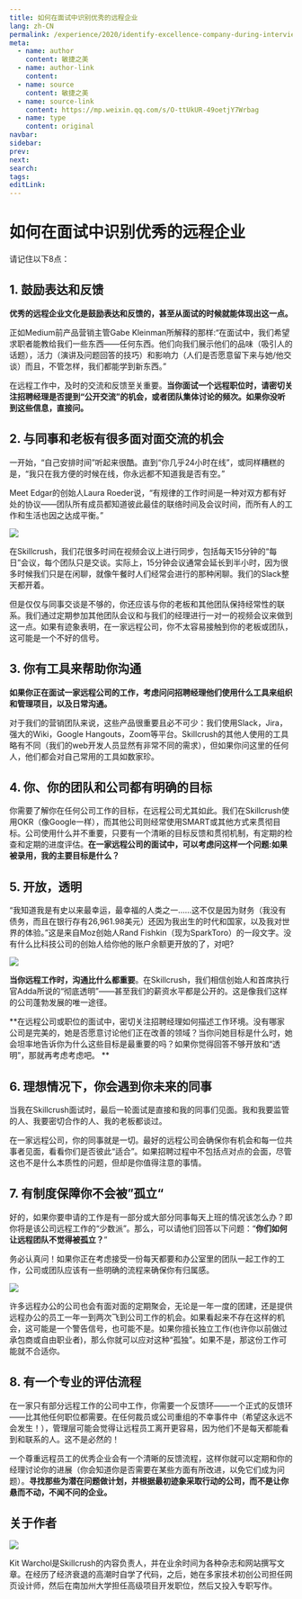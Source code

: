 ```yaml
---
title: 如何在面试中识别优秀的远程企业​
lang: zh-CN
permalink: /experience/2020/identify-excellence-company-during-interview
meta:
  - name: author
    content: 敏捷之美
  - name: author-link
    content: 
  - name: source
    content: 敏捷之美
  - name: source-link
    content: https://mp.weixin.qq.com/s/O-ttUkUR-49oetjY7Wrbag
  - name: type
    content: original
navbar:
sidebar:
prev:
next:
search:
tags:
editLink:
---
```

# 如何在面试中识别优秀的远程企业​

<copyright :meta="$frontmatter.meta" />

请记住以下8点：

## 1. 鼓励表达和反馈

**优秀的远程企业文化是鼓励表达和反馈的，甚至从面试的时候就能体现出这一点。**

正如Medium前产品营销主管Gabe Kleinman所解释的那样:“在面试中，我们希望求职者能教给我们一些东西——任何东西。他们向我们展示他们的品味（吸引人的话题），活力（演讲及问题回答的技巧）和影响力（人们是否愿意留下来与她/他交谈）而且，不管怎样，我们都能学到新东西。”

在远程工作中，及时的交流和反馈至关重要。**当你面试一个远程职位时，请密切关注招聘经理是否提到“公开交流”的机会，或者团队集体讨论的频次。如果你没听到这些信息，直接问。**

## 2. 与同事和老板有很多面对面交流的机会

一开始，“自己安排时间”听起来很酷。直到“你几乎24小时在线”，或同样糟糕的是，“我只在我方便的时候在线，你永远都不知道我是否有空。” 

Meet Edgar的创始人Laura Roeder说，“有规律的工作时间是一种对双方都有好处的协议——团队所有成员都知道彼此最佳的联络时间及会议时间，而所有人的工作和生活也因之达成平衡。”

![](./tc.01.07.001/1.jpg)

在Skillcrush，我们花很多时间在视频会议上进行同步，包括每天15分钟的“每日”会议，每个团队只是交谈。实际上，15分钟会议通常会延长到半小时，因为很多时候我们只是在闲聊，就像午餐时人们经常会进行的那种闲聊。我们的Slack整天都开着。

但是仅仅与同事交谈是不够的，你还应该与你的老板和其他团队保持经常性的联系。我们通过定期参加其他团队会议和与我们的经理进行一对一的视频会议来做到这一点。如果有迹象表明，在一家远程公司，你不太容易接触到你的老板或团队，这可能是一个不好的信号。

## 3. 你有工具来帮助你沟通

**如果你正在面试一家远程公司的工作，考虑问问招聘经理他们使用什么工具来组织和管理项目，以及日常沟通。**

对于我们的营销团队来说，这些产品很重要且必不可少：我们使用Slack，Jira，强大的Wiki，Google Hangouts，Zoom等平台。Skillcrush的其他人使用的工具略有不同（我们的web开发人员显然有非常不同的需求），但如果你问这里的任何人，他们都会对自己常用的工具如数家珍。

## 4. 你、你的团队和公司都有明确的目标

你需要了解你在任何公司工作的目标，在远程公司尤其如此。我们在Skillcrush使用OKR（像Google一样），而其他公司则经常使用SMART或其他方式来贯彻目标。公司使用什么并不重要，只要有一个清晰的目标反馈和贯彻机制，有定期的检查和定期的进度评估。**在一家远程公司的面试中，可以考虑问这样一个问题:如果被录用，我的主要目标是什么？**

## 5. 开放，透明

“我知道我是有史以来最幸运，最幸福的人类之一……这不仅是因为财务（我没有债务，而且在银行存有26,961.98美元）还因为我出生的时代和国家，以及我对世界的体验。”这是来自Moz创始人Rand Fishkin（现为SparkToro）的一段文字。没有什么比科技公司的创始人给你他的账户余额更开放的了，对吧?

![](./tc.01.07.001/2.jpg)

**当你远程工作时，沟通比什么都重要**。在Skillcrush，我们相信创始人和首席执行官Adda所说的“彻底透明”——甚至我们的薪资水平都是公开的。这是像我们这样的公司蓬勃发展的唯一途径。

**在远程公司或职位的面试中，密切关注招聘经理如何描述工作环境。没有哪家公司是完美的，她是否愿意讨论他们正在改善的领域？当你问她目标是什么时，她会坦率地告诉你为什么这些目标是最重要的吗？如果你觉得回答不够开放和“透明”，那就再考虑考虑吧。 **

## 6. 理想情况下，你会遇到你未来的同事

当我在Skillcrush面试时，最后一轮面试是直接和我的同事们见面。我和我要监管的人、我要密切合作的人、我的老板都谈过。

在一家远程公司，你的同事就是一切。最好的远程公司会确保你有机会和每一位共事者见面，看看你们是否彼此“适合”。如果招聘过程中不包括点对点的会面，尽管这也不是什么本质性的问题，但却是你值得注意的事情。

## 7. 有制度保障你不会被”孤立“

好的，如果你要申请的工作是有一部分或大部分同事每天上班的情况该怎么办？即你将是该公司远程工作的“少数派”。那么，可以请他们回答以下问题：“**你们如何让远程团队不觉得被孤立？**”

务必认真问！如果你正在考虑接受一份每天都要和办公室里的团队一起工作的工作，公司或团队应该有一些明确的流程来确保你有归属感。

![](./tc.01.07.001/3.jpg)

许多远程办公的公司也会有面对面的定期聚会，无论是一年一度的团建，还是提供远程办公的员工一年一到两次飞到公司工作的机会。如果看起来不存在这样的机会，这可能是一个警告信号，也可能不是。如果你擅长独立工作(也许你以前做过承包商或自由职业者)，那么你就可以应对这种“孤独”。如果不是，那这份工作可能就不合适你。

## 8. 有一个专业的评估流程

在一家只有部分远程工作的公司中工作，你需要一个反馈环——一个正式的反馈环——比其他任何职位都需要。在任何裁员或公司重组的不幸事件中（希望这永远不会发生！），管理层可能会觉得让远程员工离开更容易，因为他们不是每天都能看到和联系的人。这不是必然的！

一个尊重远程员工的优秀企业会有一个清晰的反馈流程，这样你就可以定期和你的经理讨论你的进展（你会知道你是否需要在某些方面有所改进，以免它们成为问题）。**寻找那些为潜在问题做计划，并根据最初迹象采取行动的公司，而不是让你悬而不动，不闻不问的企业。**

## 关于作者

![](./tc.01.07.001/4.jpg)

Kit Warchol是Skillcrush的内容负责人，并在业余时间为各种杂志和网站撰写文章。在经历了经济衰退的高潮时自学了代码，之后，她在多家技术初创公司担任网页设计师，然后在南加州大学担任高级项目开发职位，然后又投入专职写作。
